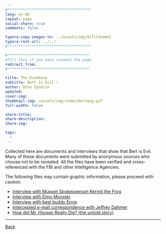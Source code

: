```yaml
---
#**************************************
lang: en-AU
layout: page
social-share: true
comments: false

typora-copy-images-to: ../assets/img/${filename}
typora-root-url: ../../
#**************************************

#*************************************
#fill this if you have renamed the page
redirect_from:
#*************************************

title: The Evidence
subtitle: Bert is Evil ! 
author: Dino Ignacio
updated: 
cover-img: 
thumbnail-img: /assets/img/index/bertmug.gif
full-width: false

share-title: 
share-description: 
share-img: 

tags:
  -
---
```




Collected here are documents and interviews that show that Bert is Evil. Many of these documents were submitted by anonymous sources who choose not to be revealed. All the files have been verified and cross-referenced with the FBI and other Intelligence Agencies. 

The following files may contain graphic information, please proceed with caution.

*  [Interview with Muppet Spokesperson Kermit the Frog](memes/bert-is-evil/bert-kermit) 
*  [Interview with Elmo Monster](memes/bert-is-evil/elmo-monster) 
*  [Interview with best buddy Ernie](memes/bert-is-evil/ernie) 
*  [Intercepted e-mail correspondence with Jeffrey Dahmer](memes/bert-is-evil/jeffrey-dahmer) 
*  [How did Mr. Hooper Really Die? (the untold story)](memes/bert-is-evil/mr-hooper-death) 

---

 [Back](index.html) 

